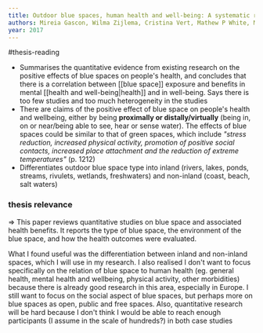 ```yaml
---
title: Outdoor blue spaces, human health and well-being: A systematic review of quantitative studies
authors: Mireia Gascon, Wilma Zijlema, Cristina Vert, Mathew P White, Mark J Nieuwenhuijsen
year: 2017
---
```

#thesis-reading 

- Summarises the quantitative evidence from existing research on the positive effects of blue spaces on people's health, and concludes that there is a correlation between [[blue space]] exposure and benefits in mental [[health and well-being|health]] and in well-being. Says there is too few studies and too much heterogeneity in the studies
- There are claims of the positive effect of blue space on people's health and wellbeing, either by being **proximally or distally/virtually** (being in, on or near/being able to see, hear or sense water). The effects of blue spaces could be similar to that of green spaces, which include *"stress reduction, increased physical activity, promotion of positive social contacts, increased place attachment and the reduction of extreme temperatures"* (p. 1212)
- Differentiates outdoor blue space type into inland (rivers, lakes, ponds, streams, rivulets, wetlands, freshwaters) and non-inland (coast, beach, salt waters)

### thesis relevance

$\Rightarrow$ This paper reviews quantitative studies on blue space and associated health benefits. It reports the type of blue space, the environment of the blue space, and how the health outcomes were evaluated.

What I found useful was the differentiation between inland and non-inland spaces, which I will use in my research. I also realised I don't want to focus specifically on the relation of blue space to human health (eg. general health, mental health and wellbeing, physical activity, other morbidities) because there is already good research in this area, especially in Europe. I still want to focus on the social aspect of blue spaces, but perhaps more on blue spaces as open, public and free spaces. Also, quantitative research will be hard because I don't think I would be able to reach enough participants (I assume in the scale of hundreds?) in both case studies